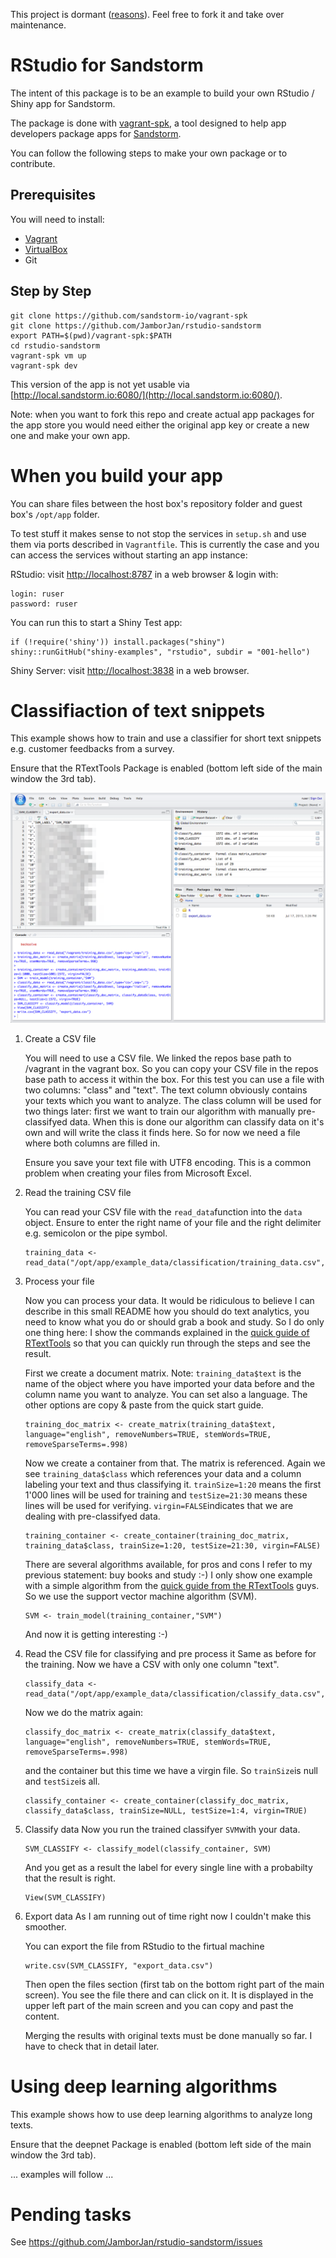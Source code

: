 This project is dormant ([reasons](https://gist.github.com/JamborJan/8e42eff813b6fb0b6fe987afb9241c5e)). Feel free to fork it and take over maintenance.

RStudio for Sandstorm
=====================

The intent of this package is to be an example to build your own RStudio / Shiny app for Sandstorm.

The package is done with [vagrant-spk](https://github.com/sandstorm-io/vagrant-spk), a tool designed to help app developers package apps for [Sandstorm](https://sandstorm.io).

You can follow the following steps to make your own package or to contribute.

## Prerequisites

You will need to install:
- [Vagrant](https://www.vagrantup.com/)
- [VirtualBox](https://www.virtualbox.org/wiki/Downloads)
- Git

## Step by Step

    git clone https://github.com/sandstorm-io/vagrant-spk
    git clone https://github.com/JamborJan/rstudio-sandstorm
    export PATH=$(pwd)/vagrant-spk:$PATH
    cd rstudio-sandstorm
    vagrant-spk vm up
    vagrant-spk dev

This version of the app is not yet usable via [http://local.sandstorm.io:6080/](http://local.sandstorm.io:6080/).

Note: when you want to fork this repo and create actual app packages for the app store you would need either the original app key or create a new one and make your own app.

When you build your app
=======================

You can share files between the host box's repository folder and guest box's ```/opt/app``` folder.

To test stuff it makes sense to not stop the services in ```setup.sh``` and use them via ports described in ```Vagrantfile```. This is currently the case and you can access the services without starting an app instance:

RStudio: visit [http://localhost:8787](http://localhost:8787/) in a web browser & login with:

    login: ruser
    password: ruser

You can run this to start a Shiny Test app:

```
if (!require('shiny')) install.packages("shiny")
shiny::runGitHub("shiny-examples", "rstudio", subdir = "001-hello")
```

Shiny Server: visit [http://localhost:3838](http://localhost:3838/) in a web browser.

Classifiaction of text snippets
===============================
This example shows how to train and use a classifier for short text snippets e.g. customer feedbacks from a survey.

Ensure that the RTextTools Package is enabled (bottom left side of the main window the 3rd tab).

![alt tag](.sandstorm/app-graphics/RStudio_RTextTools_Example.png)

1. Create a CSV file

	You will need to use a CSV file. We linked the repos base path to /vagrant in the vagrant box. So you can copy your CSV file in the repos base path to access it within the box. For this test you can use a file with two columns: "class" and "text". The text column obviously contains your texts which you want to analyze. The class column will be used for two things later: first we want to train our algorithm with manually pre-classifyed data. When this is done our algorithm can classify data on it's own and will write the class it finds here. So for now we need a file where both columns are filled in.

	Ensure you save your text file with UTF8 encoding. This is a common problem when creating your files from Microsoft Excel.

2. Read the training CSV file

	You can read your CSV file with the ```read_data```function into the ```data``` object. Ensure to enter the right name of your file and the right delimiter e.g. semicolon or the pipe symbol.

	```
	training_data <- read_data("/opt/app/example_data/classification/training_data.csv",type="csv",sep=";")
	```

3. Process your file

	Now you can process your data. It would be ridiculous to believe I can describe in this small README how you should do text analytics, you need to know what you do or should grab a book and study. So I do only one thing here: I show the commands explained in the [quick guide of RTextTools](http://journal.r-project.org/archive/2013-1/collingwood-jurka-boydstun-etal.pdf) so that you can quickly run through the steps and see the result.

	First we create a document matrix. Note: ```training_data$text``` is the name of the object where you have imported your data before and the column name you want to analyze. You can set also a language. The other options are copy & paste from the quick start guide.

	```
	training_doc_matrix <- create_matrix(training_data$text, language="english", removeNumbers=TRUE, stemWords=TRUE, removeSparseTerms=.998)
	```

	Now we create a container from that. The matrix is referenced. Again we see ```training_data$class``` which references your data and a column labeling your text and thus classifying it. ```trainSize=1:20``` means the first 1'000 lines will be used for training and ```testSize=21:30``` means these lines will be used for verifying. ```virgin=FALSE```indicates that we are dealing with pre-classifyed data.

	```
	training_container <- create_container(training_doc_matrix, training_data$class, trainSize=1:20, testSize=21:30, virgin=FALSE)
	```

	There are several algorithms available, for pros and cons I refer to my previous statement: buy books and study :-) I only show one example with a simple algorithm from the [quick guide from the RTextTools](http://journal.r-project.org/archive/2013-1/collingwood-jurka-boydstun-etal.pdf) guys. So we use the support vector machine algorithm (SVM).

	```
	SVM <- train_model(training_container,"SVM")
	```
	And now it is getting interesting :-)

4. Read the CSV file for classifying and pre process it
	Same as before for the training. Now we have a CSV with only one column "text".

	```
	classify_data <- read_data("/opt/app/example_data/classification/classify_data.csv",type="csv",sep=";")
	```
	Now we do the matrix again:
	```
	classify_doc_matrix <- create_matrix(classify_data$text, language="english", removeNumbers=TRUE, stemWords=TRUE, removeSparseTerms=.998)
	```

	and the container but this time we have a virgin file. So ```trainSize```is null and ```testSize```is all.

	```
	classify_container <- create_container(classify_doc_matrix, classify_data$class, trainSize=NULL, testSize=1:4, virgin=TRUE)
	```

5. Classify data
	Now you run the trained classifyer ```SVM```with your data.
	```
	SVM_CLASSIFY <- classify_model(classify_container, SVM)
	```
	And you get as a result the label for every single line with a probabilty that the result is right.
	```
	View(SVM_CLASSIFY)
	```

6. Export data
	As I am running out of time right now I couldn't make this smoother.

	You can export the file from RStudio to the firtual machine
	```
	write.csv(SVM_CLASSIFY, "export_data.csv")
	```
	Then open the files section (first tab on the bottom right part of the main screen). You see the file there and can click on it. It is displayed in the upper left part of the main screen and you can copy and past the content.

	Merging the results with original texts must be done manually so far. I have to check that in detail later.

Using deep learning algorithms
==============================
This example shows how to use deep learning algorithms to analyze long texts.

Ensure that the deepnet Package is enabled (bottom left side of the main window the 3rd tab).

... examples will follow ...

Pending tasks
=============
See https://github.com/JamborJan/rstudio-sandstorm/issues
